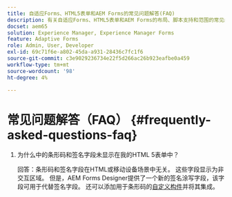 ```yaml
---
title: 自适应Forms、HTML5表单和AEM Forms的常见问题解答(FAQ)
description: 有关自适应Forms、HTML5表单和AEM Forms的布局、脚本支持和范围的常见问题解答(FAQ)。
docset: aem65
solution: Experience Manager, Experience Manager Forms
feature: Adaptive Forms
role: Admin, User, Developer
exl-id: 69c71f6e-a802-45da-a931-28436c7fc1f6
source-git-commit: c3e9029236734e22f5d266ac26b923eafbe0a459
workflow-type: tm+mt
source-wordcount: '98'
ht-degree: 4%

---
```


# 常见问题解答（FAQ） {#frequently-asked-questions-faq}

1. 为什么中的条形码和签名字段未显示在我的HTML 5表单中？

   回答：条形码和签名字段在HTML或移动设备场景中无关。 这些字段显示为非交互区域。 但是，AEM Forms Designer提供了一个新的签名涂写字段，该字段可用于代替签名字段。 还可以添加用于条形码的[自定义构件](../../forms/using/custom-widgets.md)并将其集成。
